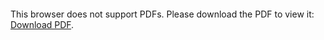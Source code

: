 <object data="christ-in-song/CIS1908pdfs/505.pdf" type="application/pdf" width="100%" height="1024px">
    <embed src="christ-in-song/CIS1908pdfs/505.pdf">
        <p>This browser does not support PDFs. Please download the PDF to view it: <a href="christ-in-song/CIS1908pdfs/505.pdf">Download PDF</a>.</p>
    </embed>
</object>
